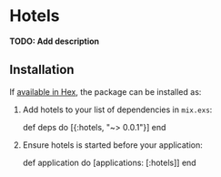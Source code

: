 # Hotels

**TODO: Add description**

## Installation

If [available in Hex](https://hex.pm/docs/publish), the package can be installed as:

  1. Add hotels to your list of dependencies in `mix.exs`:

        def deps do
          [{:hotels, "~> 0.0.1"}]
        end

  2. Ensure hotels is started before your application:

        def application do
          [applications: [:hotels]]
        end


